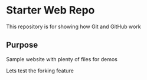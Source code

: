 # Starter Web Repo

This repository is for showing how Git and GitHub work

## Purpose

Sample website with plenty of files for demos

Lets test the forking feature